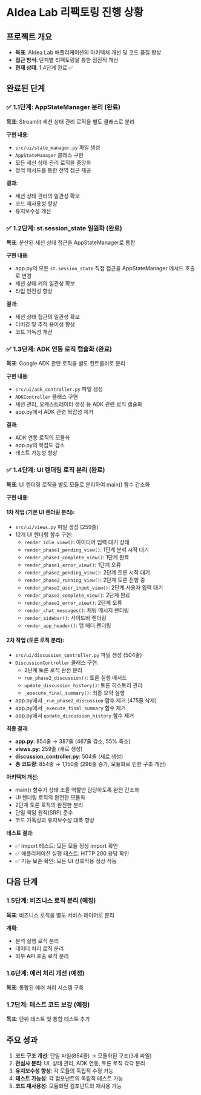 # AIdea Lab 리팩토링 진행 상황

## 프로젝트 개요
- **목표**: AIdea Lab 애플리케이션의 아키텍처 개선 및 코드 품질 향상
- **접근 방식**: 단계별 리팩토링을 통한 점진적 개선
- **현재 상태**: 1.4단계 완료 ✅

## 완료된 단계

### ✅ 1.1단계: AppStateManager 분리 (완료)
**목표**: Streamlit 세션 상태 관리 로직을 별도 클래스로 분리

**구현 내용**:
- `src/ui/state_manager.py` 파일 생성
- `AppStateManager` 클래스 구현
- 모든 세션 상태 관리 로직을 중앙화
- 정적 메서드를 통한 전역 접근 제공

**결과**:
- 세션 상태 관리의 일관성 확보
- 코드 재사용성 향상
- 유지보수성 개선

### ✅ 1.2단계: st.session_state 일원화 (완료)
**목표**: 분산된 세션 상태 접근을 AppStateManager로 통합

**구현 내용**:
- app.py의 모든 `st.session_state` 직접 접근을 AppStateManager 메서드 호출로 변경
- 세션 상태 키의 일관성 확보
- 타입 안전성 향상

**결과**:
- 세션 상태 접근의 일관성 확보
- 디버깅 및 추적 용이성 향상
- 코드 가독성 개선

### ✅ 1.3단계: ADK 연동 로직 캡슐화 (완료)
**목표**: Google ADK 관련 로직을 별도 컨트롤러로 분리

**구현 내용**:
- `src/ui/adk_controller.py` 파일 생성
- `ADKController` 클래스 구현
- 세션 관리, 오케스트레이터 생성 등 ADK 관련 로직 캡슐화
- app.py에서 ADK 관련 복잡성 제거

**결과**:
- ADK 연동 로직의 모듈화
- app.py의 복잡도 감소
- 테스트 가능성 향상

### ✅ 1.4단계: UI 렌더링 로직 분리 (완료)
**목표**: UI 렌더링 로직을 별도 모듈로 분리하여 main() 함수 간소화

**구현 내용**:

#### 1차 작업 (기본 UI 렌더링 분리):
- `src/ui/views.py` 파일 생성 (259줄)
- 12개 UI 렌더링 함수 구현:
  - `render_idle_view()`: 아이디어 입력 대기 상태
  - `render_phase1_pending_view()`: 1단계 분석 시작 대기
  - `render_phase1_complete_view()`: 1단계 완료
  - `render_phase1_error_view()`: 1단계 오류
  - `render_phase2_pending_view()`: 2단계 토론 시작 대기
  - `render_phase2_running_view()`: 2단계 토론 진행 중
  - `render_phase2_user_input_view()`: 2단계 사용자 입력 대기
  - `render_phase2_complete_view()`: 2단계 완료
  - `render_phase2_error_view()`: 2단계 오류
  - `render_chat_messages()`: 채팅 메시지 렌더링
  - `render_sidebar()`: 사이드바 렌더링
  - `render_app_header()`: 앱 헤더 렌더링

#### 2차 작업 (토론 로직 분리):
- `src/ui/discussion_controller.py` 파일 생성 (504줄)
- `DiscussionController` 클래스 구현:
  - 2단계 토론 로직 완전 분리
  - `run_phase2_discussion()`: 토론 실행 메서드
  - `update_discussion_history()`: 토론 히스토리 관리
  - `_execute_final_summary()`: 최종 요약 실행
- app.py에서 `_run_phase2_discussion` 함수 제거 (475줄 삭제)
- app.py에서 `_execute_final_summary` 함수 제거
- app.py에서 `update_discussion_history` 함수 제거

**최종 결과**:
- **app.py**: 854줄 → 387줄 (467줄 감소, 55% 축소)
- **views.py**: 259줄 (새로 생성)
- **discussion_controller.py**: 504줄 (새로 생성)
- **총 코드량**: 854줄 → 1,150줄 (296줄 증가, 모듈화로 인한 구조 개선)

**아키텍처 개선**:
- main() 함수가 상태 조율 역할만 담당하도록 완전 간소화
- UI 렌더링 로직의 완전한 모듈화
- 2단계 토론 로직의 완전한 분리
- 단일 책임 원칙(SRP) 준수
- 코드 가독성과 유지보수성 대폭 향상

**테스트 결과**:
- ✅ Import 테스트: 모든 모듈 정상 import 확인
- ✅ 애플리케이션 실행 테스트: HTTP 200 응답 확인
- ✅ 기능 보존 확인: 모든 UI 상호작용 정상 작동

## 다음 단계

### 1.5단계: 비즈니스 로직 분리 (예정)
**목표**: 비즈니스 로직을 별도 서비스 레이어로 분리

**계획**:
- 분석 실행 로직 분리
- 데이터 처리 로직 분리
- 외부 API 호출 로직 분리

### 1.6단계: 에러 처리 개선 (예정)
**목표**: 통합된 에러 처리 시스템 구축

### 1.7단계: 테스트 코드 보강 (예정)
**목표**: 단위 테스트 및 통합 테스트 추가

## 주요 성과
1. **코드 구조 개선**: 단일 파일(854줄) → 모듈화된 구조(3개 파일)
2. **관심사 분리**: UI, 상태 관리, ADK 연동, 토론 로직 각각 분리
3. **유지보수성 향상**: 각 모듈의 독립적 수정 가능
4. **테스트 가능성**: 각 컴포넌트의 독립적 테스트 가능
5. **코드 재사용성**: 모듈화된 컴포넌트의 재사용 가능
